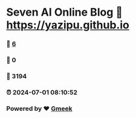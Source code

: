 # Seven AI Online Blog :link: https://yazipu.github.io 
### :page_facing_up: [6](https://yazipu.github.io/tag.html) 
### :speech_balloon: 0 
### :hibiscus: 3194 
### :alarm_clock: 2024-07-01 08:10:52 
### Powered by :heart: [Gmeek](https://github.com/Meekdai/Gmeek)
